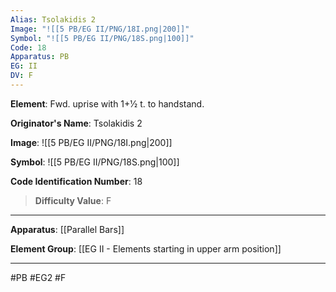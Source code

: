```yaml
---
Alias: Tsolakidis 2
Image: "![[5 PB/EG II/PNG/18I.png|200]]"
Symbol: "![[5 PB/EG II/PNG/18S.png|100]]"
Code: 18
Apparatus: PB
EG: II
DV: F
---
```

**Element**: Fwd. uprise with 1+1⁄2 t. to handstand.

**Originator's Name**: Tsolakidis 2

**Image**:
![[5 PB/EG II/PNG/18I.png|200]]

**Symbol**:
![[5 PB/EG II/PNG/18S.png|100]]

**Code Identification Number**: 18

>**Difficulty Value**: F

___
**Apparatus**: [[Parallel Bars]]

**Element Group**: [[EG II -  Elements starting in upper arm position]]
___
#PB #EG2 #F
